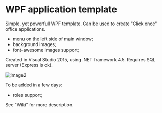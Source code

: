 # WPF application template
Simple, yet powerfull WPF template. Can be used to create "Click once" office applications.

- menu on the left side of main window;
- background images;
- font-awesome images support;

Created in Visual Studio 2015, using .NET framework 4.5. Requires SQL server (Express is ok).

![Image2](http://i65.tinypic.com/i76ddc.jpg)

To be added in a few days:
- roles support;

See "Wiki" for more description.
